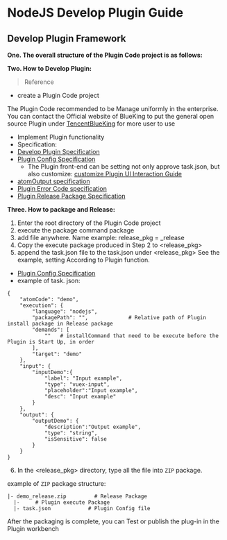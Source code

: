  # NodeJS Develop Plugin Guide 

 ## Develop Plugin Framework 

 **One. The overall structure of the Plugin Code project is as follows:** 

 **Two. How to Develop Plugin:** 

 > Reference 

 * create a Plugin Code project 

  The Plugin Code recommended to be Manage uniformly in the enterprise. 
  You can contact the Official website of BlueKing to put the general open source Plugin under [TencentBlueKing](https://github.com/TencentBlueKing) for more user to use 

 * Implement Plugin functionality 
 * Specification: 
  * [Develop Plugin Specification](../plugin-dev-standard/plugin-specification.md) 
  * [Plugin Config Specification](../plugin-dev-standard/plugin-config.md) 
    * The Plugin front-end can be setting not only approve task.json, but also customize: [customize Plugin UI Interaction Guide](../plugin-dev-standard/plugin-custom-ui.md) 
  * [atomOutput specification](../plugin-dev-standard/plugin-output.md) 
  * [Plugin Error Code specification](../plugin-dev-standard/plugin-error-code.md) 
  * [Plugin Release Package Specification](../plugin-dev-standard/release.md) 

 **Three. How to package and Release:** 

 1. Enter the root directory of the Plugin Code project 
 2. execute the package command package 
 3. add file anywhere. Name example: release\_pkg = <Your Plugin ID>\_release 
 4. Copy the execute package produced in Step 2 to <release\_pkg> 
 5. append the task.json file to the task.json under <release\_pkg> See the example, setting According to Plugin function. 

   * [Plugin Config Specification](../plugin-dev-standard/plugin-config.md) 
   * example of task. json: 

   ```text 
   { 
       "atomCode": "demo", 
       "execution": { 
           "language": "nodejs", 
           "packagePath": "",             # Relative path of Plugin install package in Release package 
           "demands": [ 
               ""   # installCommand that need to be execute before the Plugin is Start Up, in order 
           ], 
           "target": "demo" 
       }, 
       "input": { 
           "inputDemo":{ 
               "label": "Input example",  
               "type": "vuex-input", 
               "placeholder":"Input example", 
               "desc": "Input example" 
           } 
       }, 
       "output": { 
           "outputDemo": { 
               "description":"Output example", 
               "type": "string", 
               "isSensitive": false 
           } 
       } 
   } 
   ``` 

 6. In the <release\_pkg> directory, type all the file into `ZIP` package. 

 example of `ZIP` package structure: 

 ```text 
 |- demo_release.zip         # Release Package 
   |-     # Plugin execute Package 
   |- task.json            # Plugin Config file 
 ``` 

 After the packaging is complete, you can Test or publish the plug-in in the Plugin workbench 